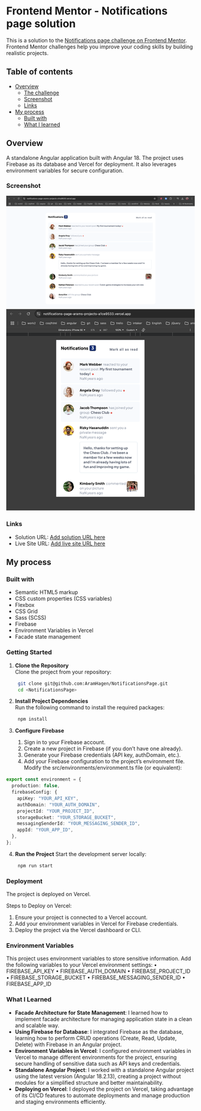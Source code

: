 # Frontend Mentor - Notifications page solution

This is a solution to the [Notifications page challenge on Frontend Mentor](https://www.frontendmentor.io/challenges/notifications-page-DqK5QAmKbC). Frontend Mentor challenges help you improve your coding skills by building realistic projects.

## Table of contents

- [Overview](#overview)
  - [The challenge](#the-challenge)
  - [Screenshot](#screenshot)
  - [Links](#links)
- [My process](#my-process)
  - [Built with](#built-with)
  - [What I learned](#what-i-learned)

## Overview

A standalone Angular application built with Angular 18. The project uses Firebase as its database and Vercel for deployment. It also leverages environment variables for secure configuration.

### Screenshot

![](/src/assets/images/Screenshot-desktop.png)
![](/src/assets/images/Screenshot-mobile.png)

### Links

- Solution URL: [Add solution URL here](https://github.com/AramHagen/NotificationsPage)
- Live Site URL: [Add live site URL here](https://notifications-page-arams-projects-a1ce9533.vercel.app/)

## My process

### Built with

- Semantic HTML5 markup
- CSS custom properties (CSS variables)
- Flexbox
- CSS Grid
- Sass (SCSS)
- Firebase
- Environment Variables in Vercel
- Facade state management

### Getting Started

1. **Clone the Repository**  
   Clone the project from your repository:

   ```bash
    git clone git@github.com:AramHagen/NotificationsPage.git
    cd <NotificationsPage>
   ```

2. **Install Project Dependencies**  
   Run the following command to install the required packages:

   ```bash
    npm install
   ```

3. **Configure Firebase**
   1. Sign in to your Firebase account.
   2. Create a new project in Firebase (if you don’t have one already).
   3. Generate your Firebase credentials (API key, authDomain, etc.).
   4. Add your Firebase configuration to the project’s environment file.
      Modify the src/environments/environment.ts file (or equivalent):

```typescript
export const environment = {
  production: false,
  firebaseConfig: {
    apiKey: "YOUR_API_KEY",
    authDomain: "YOUR_AUTH_DOMAIN",
    projectId: "YOUR_PROJECT_ID",
    storageBucket: "YOUR_STORAGE_BUCKET",
    messagingSenderId: "YOUR_MESSAGING_SENDER_ID",
    appId: "YOUR_APP_ID",
  },
};
```

4. **Run the Project**
   Start the development server locally:
   ```bash
    npm run start
   ```

### Deployment

The project is deployed on Vercel.

Steps to Deploy on Vercel:

1. Ensure your project is connected to a Vercel account.
2. Add your environment variables in Vercel for Firebase credentials.
3. Deploy the project via the Vercel dashboard or CLI.

### Environment Variables

This project uses environment variables to store sensitive information. Add the following variables to your Vercel environment settings:
• FIREBASE_API_KEY
• FIREBASE_AUTH_DOMAIN
• FIREBASE_PROJECT_ID
• FIREBASE_STORAGE_BUCKET
• FIREBASE_MESSAGING_SENDER_ID
• FIREBASE_APP_ID

### What I Learned

- **Facade Architecture for State Management**: I learned how to implement facade architecture for managing application state in a clean and scalable way.
- **Using Firebase for Database**: I integrated Firebase as the database, learning how to perform CRUD operations (Create, Read, Update, Delete) with Firebase in an Angular project.
- **Environment Variables in Vercel**: I configured environment variables in Vercel to manage different environments for the project, ensuring secure handling of sensitive data such as API keys and credentials.
- **Standalone Angular Project**: I worked with a standalone Angular project using the latest version (Angular 18.2.13), creating a project without modules for a simplified structure and better maintainability.
- **Deploying on Vercel**: I deployed the project on Vercel, taking advantage of its CI/CD features to automate deployments and manage production and staging environments efficiently.
